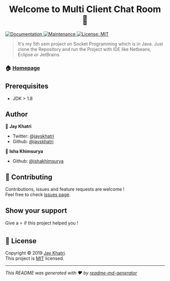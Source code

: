 <h1 align="center">Welcome to Multi Client Chat Room 👋</h1>
<p>
  <a href="https://github.com/jayskhatri/multi-client-chat-ce344-computer-networks#readme">
    <img alt="Documentation" src="https://img.shields.io/badge/documentation-yes-brightgreen.svg" target="_blank" />
  </a>
  <a href="https://github.com/jayskhatri/readme-md-generator/graphs/commit-activity">
    <img alt="Maintenance" src="https://img.shields.io/badge/Maintained%3F-yes-green.svg" target="_blank" />
  </a>
  <a href="https://github.com/jayskhatri/multi-client-chat-ce344-computer-networks/blob/master/LICENSE">
    <img alt="License: MIT" src="https://img.shields.io/badge/License-MIT-yellow.svg" target="_blank" />
  </a>
</p>

> It&#39;s my 5th sem project on Socket Programming which is in Java. Just clone the Repository and run the Project with IDE like Netbeans, Eclipse or JetBrains

### 🏠 [Homepage](https://github.com/jayskhatri/multi-client-chat-ce344-computer-networks)

## Prerequisites

- JDK > 1.8

## Author

👤 **Jay Khatri**

* Twitter: [@jayskhatri](https://twitter.com/jayskhatri)
* Github: [@jayskhatri](https://github.com/jayskhatri)

👤 **Isha Khimsurya**

* Github: [@ishakhimsurya](https://github.com/ishakhimsurya)

## 🤝 Contributing

Contributions, issues and feature requests are welcome !<br />Feel free to check [issues page](https://github.com/jayskhatri/multi-client-chat-ce344-computer-networks/issues).

## Show your support

Give a ⭐️ if this project helped you !

## 📝 License

Copyright © 2019 [Jay Khatri](https://github.com/jayskhatri).<br />
This project is [MIT](https://github.com/jayskhatri/multi-client-chat-ce344-computer-networks/blob/master/LICENSE) licensed.

***
_This README was generated with ❤️ by [readme-md-generator](https://github.com/jayskhatri/readme-md-generator)_
